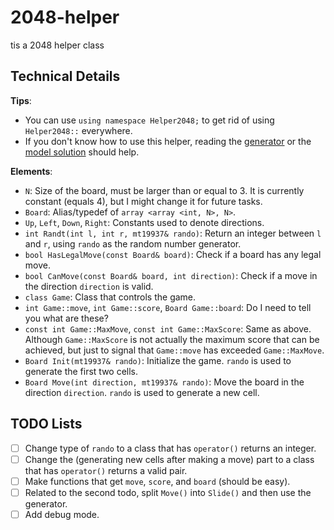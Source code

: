 # 2048-helper
tis a 2048 helper class

## Technical Details

**Tips**:
- You can use `using namespace Helper2048;` to get rid of using `Helper2048::` everywhere.
- If you don't know how to use this helper, reading the [generator](2048_interactor.cpp) or the [model solution](2048_solution.cpp) should help.

**Elements**:
- `N`: Size of the board, must be larger than or equal to 3. It is currently constant (equals 4), but I might change it for future tasks.
- `Board`: Alias/typedef of `array <array <int, N>, N>`.
- `Up`, `Left`, `Down`, `Right`: Constants used to denote directions.
- `int Randt(int l, int r, mt19937& rando)`: Return an integer between `l` and `r`, using `rando` as the random number generator.
- `bool HasLegalMove(const Board& board)`: Check if a board has any legal move.
- `bool CanMove(const Board& board, int direction)`: Check if a move in the direction `direction` is valid.
- `class Game`: Class that controls the game.
- `int Game::move`, `int Game::score`, `Board Game::board`: Do I need to tell you what are these?
- `const int Game::MaxMove`, `const int Game::MaxScore`: Same as above. Although `Game::MaxScore` is not actually the maximum score that can be achieved, but just to signal that `Game::move` has exceeded `Game::MaxMove`.
- `Board Init(mt19937& rando)`: Initialize the game. `rando` is used to generate the first two cells.
- `Board Move(int direction, mt19937& rando)`: Move the board in the direction `direction`. `rando` is used to generate a new cell. 

## TODO Lists

- [ ] Change type of `rando` to a class that has `operator()` returns an integer.
- [ ] Change the (generating new cells after making a move) part to a class that has `operator()` returns a valid pair.
- [ ] Make functions that get `move`, `score`, and `board` (should be easy).
- [ ] Related to the second todo, split `Move()` into `Slide()` and then use the generator.
- [ ] Add debug mode.
